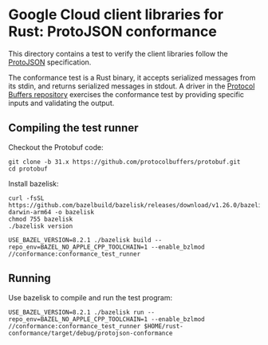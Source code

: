 # Google Cloud client libraries for Rust: ProtoJSON conformance

This directory contains a test to verify the client libraries follow the
[ProtoJSON] specification.

The conformance test is a Rust binary, it accepts serialized messages from its
stdin, and returns serialized messages in stdout. A driver in the
[Protocol Buffers repository] exercises the conformance test by providing
specific inputs and validating the output.

## Compiling the test runner

Checkout the Protobuf code:

```shell
git clone -b 31.x https://github.com/protocolbuffers/protobuf.git
cd protobuf
```

Install bazelisk:

```shell
curl -fsSL https://github.com/bazelbuild/bazelisk/releases/download/v1.26.0/bazelisk-darwin-arm64 -o bazelisk
chmod 755 bazelisk
./bazelisk version
```

```shell
USE_BAZEL_VERSION=8.2.1 ./bazelisk build --repo_env=BAZEL_NO_APPLE_CPP_TOOLCHAIN=1 --enable_bzlmod  //conformance:conformance_test_runner
```

## Running

Use bazelisk to compile and run the test program:

```shell
USE_BAZEL_VERSION=8.2.1 ./bazelisk run --repo_env=BAZEL_NO_APPLE_CPP_TOOLCHAIN=1 --enable_bzlmod  //conformance:conformance_test_runner $HOME/rust-conformance/target/debug/protojson-conformance
```

[Protocol Buffers repository]: https://github.com/protocolbuffers/protobuf/blob/main/conformance/README.md
[ProtoJSON]: https://protobuf.dev/programming-guides/json/
